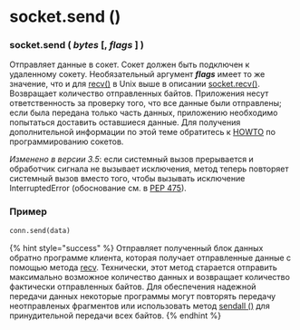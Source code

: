 # socket.send \(\)

### socket.send \( _bytes_ \[, _flags_ \] \)

Отправляет данные в сокет. Сокет должен быть подключен к удаленному сокету. Необязательный аргумент _**flags**_ имеет то же значение, что и для [recv\(\)](https://manpages.debian.org/buster/manpages-dev/recv.2.en.html) в Unix выше в описании [socket.recv\(\)](socket.recv.md). Возвращает количество отправленных байтов. Приложения несут ответственность за проверку того, что все данные были отправлены; если была передана только часть данных, приложению необходимо попытаться доставить оставшиеся данные. Для получения дополнительной информации по этой теме обратитесь к [HOWTO](https://docs.python.org/3/howto/sockets.html#socket-howto) по программированию сокетов.

_Изменено в версии 3.5_: если системный вызов прерывается и обработчик сигнала не вызывает исключения, метод теперь повторяет системный вызов вместо того, чтобы вызывать исключение InterruptedError \(обоснование см. в [PEP 475](https://www.python.org/dev/peps/pep-0475/)\).

### Пример

```python
conn.send(data)
```

{% hint style="success" %}
Отправляет полученный блок данных обратно программе клиента, которая получает отправленные данные с помощью метода [recv](socket.recv.md). Технически, этот метод старается отправить максимально возможное количество данных и возвращает количество фактически отправленных байтов. Для обеспечения надежной передачи данных некоторые программы могут повторять передачу неотправленых фрагментов или использовать метод [sendall \(\)](socket.sendall.md) для принудительной передачи всех байтов.
{% endhint %}

